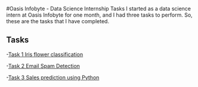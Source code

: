 #Oasis Infobyte - Data Science Internship Tasks
I started as a data science intern at Oasis Infobyte for one month, and I had three tasks to perform.
So, these are the tasks that I have completed.

## Tasks
-[Task 1 Iris flower classification](https://github.com/Mohammadfaraz26/Oasis-Infobyte-Tasks/blob/main/Task-1%20Iris%20flower%20classification/Task1.ipynb)

-[Task 2 Email Spam Detection](https://github.com/Mohammadfaraz26/Oasis-Infobyte-Tasks/blob/main/Task-2%20Email%20spam%20detection/Task2.ipynb)

-[Task 3 Sales prediction using Python](https://github.com/Mohammadfaraz26/Oasis-Infobyte-Tasks/blob/main/Task-3%20Sales%20prediction%20using%20python/Task3.ipynb)
